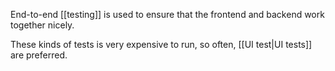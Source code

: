 End-to-end [[testing]] is used to ensure that the frontend and backend work together nicely.

These kinds of tests is very expensive to run, so often, [[UI test|UI tests]] are preferred.
